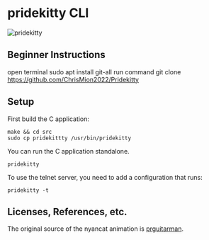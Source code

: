 # pridekitty CLI

![pridekitty](https://user-images.githubusercontent.com/111705651/186676443-69e8513d-f0c5-4ab1-98c4-79f39b7de464.png)

## Beginner Instructions

open terminal 
sudo apt install git-all
run command git clone https://github.com/ChrisMion2022/Pridekitty

## Setup

First build the C application:

    make && cd src
    sudo cp pridekittty /usr/bin/pridekitty

You can run the C application standalone.

    pridekitty 
   

To use the telnet server, you need to add a configuration that runs:

    pridekitty -t


## Licenses, References, etc.

The original source of the nyancat animation is
[prguitarman](http://www.prguitarman.com/index.php?id=348).
